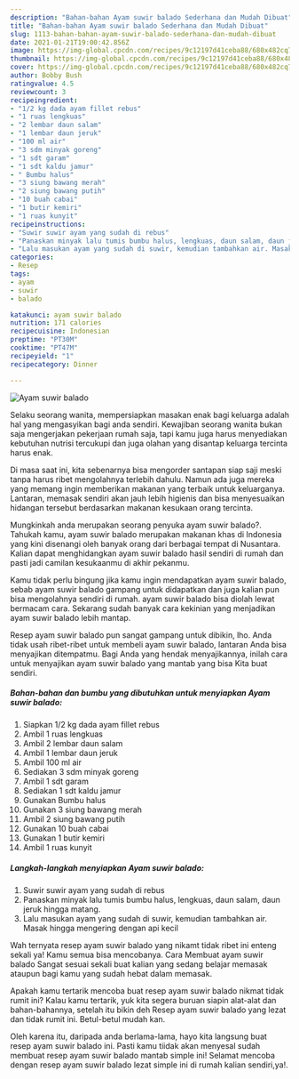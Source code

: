 ```yaml
---
description: "Bahan-bahan Ayam suwir balado Sederhana dan Mudah Dibuat"
title: "Bahan-bahan Ayam suwir balado Sederhana dan Mudah Dibuat"
slug: 1113-bahan-bahan-ayam-suwir-balado-sederhana-dan-mudah-dibuat
date: 2021-01-21T19:00:42.856Z
image: https://img-global.cpcdn.com/recipes/9c12197d41ceba88/680x482cq70/ayam-suwir-balado-foto-resep-utama.jpg
thumbnail: https://img-global.cpcdn.com/recipes/9c12197d41ceba88/680x482cq70/ayam-suwir-balado-foto-resep-utama.jpg
cover: https://img-global.cpcdn.com/recipes/9c12197d41ceba88/680x482cq70/ayam-suwir-balado-foto-resep-utama.jpg
author: Bobby Bush
ratingvalue: 4.5
reviewcount: 3
recipeingredient:
- "1/2 kg dada ayam fillet rebus"
- "1 ruas lengkuas"
- "2 lembar daun salam"
- "1 lembar daun jeruk"
- "100 ml air"
- "3 sdm minyak goreng"
- "1 sdt garam"
- "1 sdt kaldu jamur"
- " Bumbu halus"
- "3 siung bawang merah"
- "2 siung bawang putih"
- "10 buah cabai"
- "1 butir kemiri"
- "1 ruas kunyit"
recipeinstructions:
- "Suwir suwir ayam yang sudah di rebus"
- "Panaskan minyak lalu tumis bumbu halus, lengkuas, daun salam, daun jeruk hingga matang."
- "Lalu masukan ayam yang sudah di suwir, kemudian tambahkan air. Masak hingga mengering dengan api kecil"
categories:
- Resep
tags:
- ayam
- suwir
- balado

katakunci: ayam suwir balado 
nutrition: 171 calories
recipecuisine: Indonesian
preptime: "PT30M"
cooktime: "PT47M"
recipeyield: "1"
recipecategory: Dinner

---
```



![Ayam suwir balado](https://img-global.cpcdn.com/recipes/9c12197d41ceba88/680x482cq70/ayam-suwir-balado-foto-resep-utama.jpg)

Selaku seorang wanita, mempersiapkan masakan enak bagi keluarga adalah hal yang mengasyikan bagi anda sendiri. Kewajiban seorang  wanita bukan saja mengerjakan pekerjaan rumah saja, tapi kamu juga harus menyediakan kebutuhan nutrisi tercukupi dan juga olahan yang disantap keluarga tercinta harus enak.

Di masa  saat ini, kita sebenarnya bisa mengorder santapan siap saji meski tanpa harus ribet mengolahnya terlebih dahulu. Namun ada juga mereka yang memang ingin memberikan makanan yang terbaik untuk keluarganya. Lantaran, memasak sendiri akan jauh lebih higienis dan bisa menyesuaikan hidangan tersebut berdasarkan makanan kesukaan orang tercinta. 



Mungkinkah anda merupakan seorang penyuka ayam suwir balado?. Tahukah kamu, ayam suwir balado merupakan makanan khas di Indonesia yang kini disenangi oleh banyak orang dari berbagai tempat di Nusantara. Kalian dapat menghidangkan ayam suwir balado hasil sendiri di rumah dan pasti jadi camilan kesukaanmu di akhir pekanmu.

Kamu tidak perlu bingung jika kamu ingin mendapatkan ayam suwir balado, sebab ayam suwir balado gampang untuk didapatkan dan juga kalian pun bisa mengolahnya sendiri di rumah. ayam suwir balado bisa diolah lewat bermacam cara. Sekarang sudah banyak cara kekinian yang menjadikan ayam suwir balado lebih mantap.

Resep ayam suwir balado pun sangat gampang untuk dibikin, lho. Anda tidak usah ribet-ribet untuk membeli ayam suwir balado, lantaran Anda bisa menyajikan ditempatmu. Bagi Anda yang hendak menyajikannya, inilah cara untuk menyajikan ayam suwir balado yang mantab yang bisa Kita buat sendiri.

<!--inarticleads1-->

##### Bahan-bahan dan bumbu yang dibutuhkan untuk menyiapkan Ayam suwir balado:

1. Siapkan 1/2 kg dada ayam fillet rebus
1. Ambil 1 ruas lengkuas
1. Ambil 2 lembar daun salam
1. Ambil 1 lembar daun jeruk
1. Ambil 100 ml air
1. Sediakan 3 sdm minyak goreng
1. Ambil 1 sdt garam
1. Sediakan 1 sdt kaldu jamur
1. Gunakan  Bumbu halus
1. Gunakan 3 siung bawang merah
1. Ambil 2 siung bawang putih
1. Gunakan 10 buah cabai
1. Gunakan 1 butir kemiri
1. Ambil 1 ruas kunyit




<!--inarticleads2-->

##### Langkah-langkah menyiapkan Ayam suwir balado:

1. Suwir suwir ayam yang sudah di rebus
1. Panaskan minyak lalu tumis bumbu halus, lengkuas, daun salam, daun jeruk hingga matang.
1. Lalu masukan ayam yang sudah di suwir, kemudian tambahkan air. Masak hingga mengering dengan api kecil




Wah ternyata resep ayam suwir balado yang nikamt tidak ribet ini enteng sekali ya! Kamu semua bisa mencobanya. Cara Membuat ayam suwir balado Sangat sesuai sekali buat kalian yang sedang belajar memasak ataupun bagi kamu yang sudah hebat dalam memasak.

Apakah kamu tertarik mencoba buat resep ayam suwir balado nikmat tidak rumit ini? Kalau kamu tertarik, yuk kita segera buruan siapin alat-alat dan bahan-bahannya, setelah itu bikin deh Resep ayam suwir balado yang lezat dan tidak rumit ini. Betul-betul mudah kan. 

Oleh karena itu, daripada anda berlama-lama, hayo kita langsung buat resep ayam suwir balado ini. Pasti kamu tiidak akan menyesal sudah membuat resep ayam suwir balado mantab simple ini! Selamat mencoba dengan resep ayam suwir balado lezat simple ini di rumah kalian sendiri,ya!.

